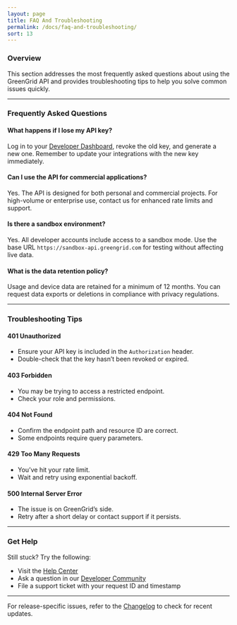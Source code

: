 ```yaml
---
layout: page
title: FAQ And Troubleshooting
permalink: /docs/faq-and-troubleshooting/
sort: 13
---
```


### Overview

This section addresses the most frequently asked questions about using the GreenGrid API and provides troubleshooting tips to help you solve common issues quickly.

---

### Frequently Asked Questions

#### What happens if I lose my API key?

Log in to your [Developer Dashboard](https://developers.greengrid.com), revoke the old key, and generate a new one. Remember to update your integrations with the new key immediately.

#### Can I use the API for commercial applications?

Yes. The API is designed for both personal and commercial projects. For high-volume or enterprise use, contact us for enhanced rate limits and support.

#### Is there a sandbox environment?

Yes. All developer accounts include access to a sandbox mode. Use the base URL `https://sandbox-api.greengrid.com` for testing without affecting live data.

#### What is the data retention policy?

Usage and device data are retained for a minimum of 12 months. You can request data exports or deletions in compliance with privacy regulations.

---

### Troubleshooting Tips

#### 401 Unauthorized

- Ensure your API key is included in the `Authorization` header.
- Double-check that the key hasn’t been revoked or expired.

#### 403 Forbidden

- You may be trying to access a restricted endpoint.
- Check your role and permissions.

#### 404 Not Found

- Confirm the endpoint path and resource ID are correct.
- Some endpoints require query parameters.

#### 429 Too Many Requests

- You’ve hit your rate limit.
- Wait and retry using exponential backoff.

#### 500 Internal Server Error

- The issue is on GreenGrid’s side.
- Retry after a short delay or contact support if it persists.

---

### Get Help

Still stuck? Try the following:

- Visit the [Help Center](https://support.greengrid.com)
- Ask a question in our [Developer Community](https://community.greengrid.com)
- File a support ticket with your request ID and timestamp

---

For release-specific issues, refer to the [Changelog](./changelog.md) to check for recent updates.
